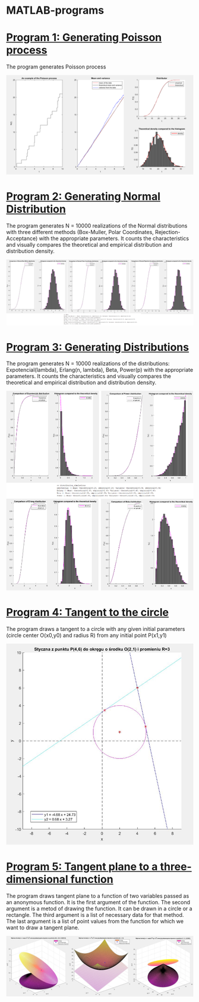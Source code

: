 # MATLAB-programs

# [Program 1: Generating Poisson process](https://github.com/JuneMaths/MATLAB-programs/blob/main/Poisson_process.m)
The program generates Poisson process

![tangent](poisson_process.PNG)

# [Program 2: Generating Normal Distribution](https://github.com/JuneMaths/MATLAB-programs/blob/main/Normal_distribution/Main.m)
The program generates N = 10000 realizations of the Normal distributions with three different methods (Box-Muller, Polar Coordinates, Rejection-Acceptance) with the appropriate parameters. It counts the characteristics and visually compares the theoretical and empirical distribution and distribution density.

![plot](Normal_Plot.PNG)

# [Program 3: Generating Distributions](https://github.com/JuneMaths/MATLAB-programs/blob/main/Distribution_simulations.m)
The program generates N = 10000 realizations of the distributions: Expotencial(lambda), Erlang(n, lambda), Beta, Power(p) with the appropriate parameters. It counts the characteristics and visually compares the theoretical and empirical distribution and distribution density.

![plot](Simulations_Plot.PNG)

# [Program 4: Tangent to the circle](https://github.com/JuneMaths/MATLAB-programs/blob/main/Styczna_do_okregu_z_punktu.m)
The program draws a tangent to a circle with any given initial parameters (circle center O(x0,y0) and radius R) from any initial point P(x1,y1)

![tangent](styczna.JPG)


# [Program 5: Tangent plane to a three-dimensional function](https://github.com/JuneMaths/MATLAB-programs/blob/main/Plaszczyzna_funkcji.m)
The program draws tangent plane to a function of two variables passed as an anonymous function. It is the first argument of the function. The second argument is a metod of drawing the function. It can be drawn in a circle or a rectangle. The third argument is a list of necessary data for that method. The last argument is a list of point values from the function for which we want to draw a tangent plane.

![plane](plane.JPG)

